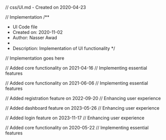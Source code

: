 // css/UI.md - Created on 2020-04-23

// Implementation
/**
 * UI Code file
 * Created on: 2020-11-02
 * Author: Nasser Awad
 *
 * Description: Implementation of UI functionality
 */
 
// Implementation goes here


// Added core functionality on 2021-04-16
// Implementing essential features

// Added core functionality on 2021-06-06
// Implementing essential features

// Added registration feature on 2022-09-20
// Enhancing user experience

// Added dashboard feature on 2023-05-26
// Enhancing user experience

// Added login feature on 2023-11-17
// Enhancing user experience

// Added core functionality on 2020-05-22
// Implementing essential features
